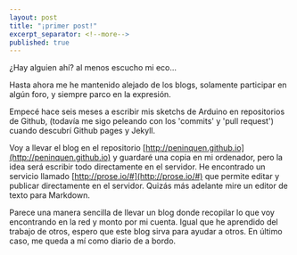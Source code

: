 ```yaml
---
layout: post
title: "¡primer post!"
excerpt_separator: <!--more-->
published: true
---
```

¿Hay alguien ahí? al menos escucho mi eco... <!--more-->

Hasta ahora me he mantenido alejado de los blogs, solamente participar en algún foro, y siempre parco en la expresión.

Empecé hace seis meses a escribir mis sketchs de Arduino en repositorios de Github, (todavía me sigo peleando con los 'commits' y 'pull request') cuando descubrí Github pages y Jekyll.

Voy a llevar el blog en el repositorio [http://peninquen.github.io](http://peninquen.github.io) y guardaré una copia en mi ordenador, pero la idea será escribir todo directamente en el servidor. He encontrado un servicio llamado [http://prose.io/#](http://prose.io/#) que permite editar y publicar directamente en el servidor. Quizás más adelante mire un editor de texto para Markdown. 

Parece una manera sencilla de llevar un blog donde recopilar lo que voy encontrando en la red y monto por mi cuenta. Igual que he aprendido del trabajo de otros, espero que este blog sirva para ayudar a otros. En último caso, me queda a mí como diario de a bordo.

